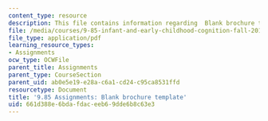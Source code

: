 ```yaml
---
content_type: resource
description: This file contains information regarding  Blank brochure template.
file: /media/courses/9-85-infant-and-early-childhood-cognition-fall-2012/661d388e6bdafdaceeb69dde6b8c63e3_MIT9_85F12_brochureblank.pdf
file_type: application/pdf
learning_resource_types:
- Assignments
ocw_type: OCWFile
parent_title: Assignments
parent_type: CourseSection
parent_uid: ab0e5e19-e28a-c6a1-cd24-c95ca8531ffd
resourcetype: Document
title: '9.85 Assignments: Blank brochure template'
uid: 661d388e-6bda-fdac-eeb6-9dde6b8c63e3
---
```

